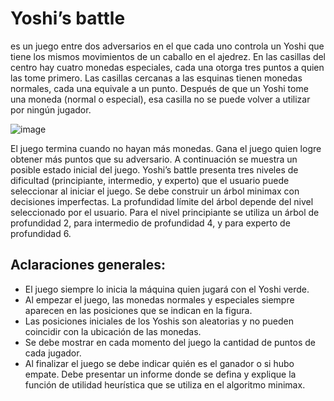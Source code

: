 # Yoshi’s battle 
es un juego entre dos adversarios en el que cada uno controla un Yoshi que
tiene los mismos movimientos de un caballo en el ajedrez. En las casillas del centro hay cuatro
monedas especiales, cada una otorga tres puntos a quien las tome primero. Las casillas cercanas
a las esquinas tienen monedas normales, cada una equivale a un punto. Después de que un Yoshi
tome una moneda (normal o especial), esa casilla no se puede volver a utilizar por ningún jugador.

![image](https://github.com/user-attachments/assets/acd1c35c-c70f-4bfe-9129-32f53390dadc)


El juego termina cuando no hayan más monedas. Gana el juego quien logre obtener más puntos
que su adversario. A continuación se muestra un posible estado inicial del juego.
Yoshi’s battle presenta tres niveles de dificultad (principiante, intermedio, y experto) que el
usuario puede seleccionar al iniciar el juego. Se debe construir un árbol minimax con decisiones
imperfectas. La profundidad límite del árbol depende del nivel seleccionado por el usuario. Para
el nivel principiante se utiliza un árbol de profundidad 2, para intermedio de profundidad 4, y
para experto de profundidad 6.
## Aclaraciones generales:
- El juego siempre lo inicia la máquina quien jugará con el Yoshi verde.
- Al empezar el juego, las monedas normales y especiales siempre aparecen en las posiciones
que se indican en la figura.
- Las posiciones iniciales de los Yoshis son aleatorias y no pueden coincidir con la ubicación de
las monedas.
- Se debe mostrar en cada momento del juego la cantidad de puntos de cada jugador.
- Al finalizar el juego se debe indicar quién es el ganador o si hubo empate.
Debe presentar un informe donde se defina y explique la función de utilidad heurística que se
utiliza en el algoritmo minimax.
